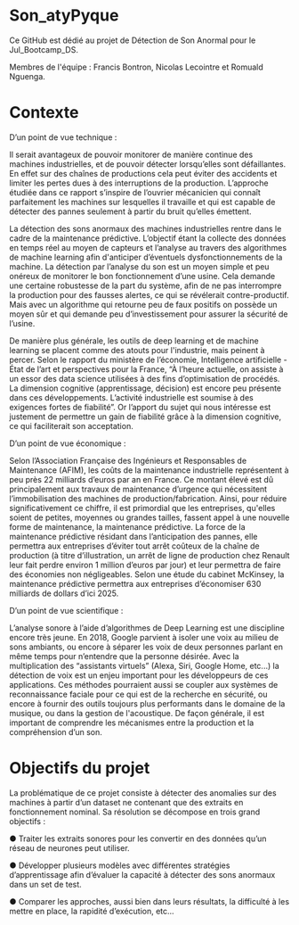 # Son_atyPyque

Ce GitHub est dédié au projet de Détection de Son Anormal pour le Jul_Bootcamp_DS.

Membres de l'équipe : Francis Bontron, Nicolas Lecointre et Romuald Nguenga.

# Contexte 
D’un point de vue technique :

Il serait avantageux de pouvoir monitorer de manière continue des machines industrielles, et
de pouvoir détecter lorsqu’elles sont défaillantes. En effet sur des chaînes de productions
cela peut éviter des accidents et limiter les pertes dues à des interruptions de la production.
L’approche étudiée dans ce rapport s’inspire de l’ouvrier mécanicien qui connaît parfaitement les
machines sur lesquelles il travaille et qui est capable de détecter des pannes seulement à partir
du bruit qu’elles émettent.

La détection des sons anormaux des machines industrielles rentre dans le cadre de la
maintenance prédictive. L’objectif étant la collecte des données en temps réel au moyen de
capteurs et l’analyse au travers des algorithmes de machine learning afin d'anticiper
d’éventuels dysfonctionnements de la machine.
La détection par l’analyse du son est un moyen simple et peu onéreux de monitorer le bon
fonctionnement d’une usine. Cela demande une certaine robustesse de la part du système,
afin de ne pas interrompre la production pour des fausses alertes, ce qui se révélerait
contre-productif. Mais avec un algorithme qui retourne peu de faux positifs on possède un
moyen sûr et qui demande peu d’investissement pour assurer la sécurité de l’usine.

De manière plus générale, les outils de deep learning et de machine learning se placent
comme des atouts pour l'industrie, mais peinent à percer. Selon le rapport du ministère de
l’économie, Intelligence artificielle - État de l’art et perspectives pour la France, “À l’heure
actuelle, on assiste à un essor des data science utilisées à des fins d’optimisation de
procédés. La dimension cognitive (apprentissage, décision) est encore peu présente dans
ces développements. L’activité industrielle est soumise à des exigences fortes de fiabilité”.
Or l’apport du sujet qui nous intéresse est justement de permettre un gain de fiabilité grâce à la
dimension cognitive, ce qui faciliterait son acceptation.


D’un point de vue économique :

Selon l’Association Française des Ingénieurs et Responsables de Maintenance (AFIM), les
coûts de la maintenance industrielle représentent à peu près 22 milliards d’euros par an en
France. Ce montant élevé est dû principalement aux travaux de maintenance d’urgence qui
nécessitent l’immobilisation des machines de production/fabrication.
Ainsi, pour réduire significativement ce chiffre, il est primordial que les entreprises, qu'elles
soient de petites, moyennes ou grandes tailles, fassent appel à une nouvelle forme de
maintenance, la maintenance prédictive. La force de la maintenance prédictive résidant
dans l’anticipation des pannes, elle permettra aux entreprises d’éviter tout arrêt coûteux de
la chaîne de production (à titre d’illustration, un arrêt de ligne de production chez Renault
leur fait perdre environ 1 million d’euros par jour) et leur permettra de faire des économies
non négligeables. Selon une étude du cabinet McKinsey, la maintenance prédictive
permettra aux entreprises d’économiser 630 milliards de dollars d’ici 2025.


D’un point de vue scientifique :

L’analyse sonore à l’aide d’algorithmes de Deep Learning est une discipline encore très
jeune. En 2018, Google parvient à isoler une voix au milieu de sons ambiants, ou encore à
séparer les voix de deux personnes parlant en même temps pour n’entendre que la
personne désirée. Avec la multiplication des “assistants virtuels” (Alexa, Siri, Google Home,
etc...) la détection de voix est un enjeu important pour les développeurs de ces applications.
Ces méthodes pourraient aussi se coupler aux systèmes de reconnaissance faciale pour ce
qui est de la recherche en sécurité, ou encore à fournir des outils toujours plus performants
dans le domaine de la musique, ou dans la gestion de l'acoustique.
De façon générale, il est important de comprendre les mécanismes entre la production et la
compréhension d’un son.

# Objectifs du projet 

La problématique de ce projet consiste à détecter des anomalies sur des machines à partir
d’un dataset ne contenant que des extraits en fonctionnement nominal. Sa résolution se
décompose en trois grand objectifs :

● Traiter les extraits sonores pour les convertir en des données qu’un réseau de
neurones peut utiliser.

● Développer plusieurs modèles avec différentes stratégies d’apprentissage afin
d’évaluer la capacité à détecter des sons anormaux dans un set de test.

● Comparer les approches, aussi bien dans leurs résultats, la difficulté à les mettre en
place, la rapidité d’exécution, etc...





